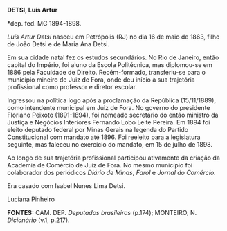 **DETSI, Luís Artur**

\*dep. fed. MG 1894-1898.

*Luís Artur Detsi* nasceu em Petrópolis (RJ) no dia 16 de maio de 1863,
filho de João Detsi e de Maria Ana Detsi.

Em sua cidade natal fez os estudos secundários. No Rio de Janeiro, então
capital do Império, foi aluno da Escola Politécnica, mas diplomou-se em
1886 pela Faculdade de Direito. Recém-formado, transferiu-se para o
município mineiro de Juiz de Fora, onde deu início à sua trajetória
profissional como professor e diretor escolar.

Ingressou na política logo após a proclamação da República (15/11/1889),
como intendente municipal em Juiz de Fora. No governo do presidente
Floriano Peixoto (1891-1894), foi nomeado secretário do então ministro
da Justiça e Negócios Interiores Fernando Lobo Leite Pereira. Em 1894
foi eleito deputado federal por Minas Gerais na legenda do Partido
Constitucional com mandato até 1896. Foi reeleito para a legislatura
seguinte, mas faleceu no exercício do mandato, em 15 de julho de 1898.

Ao longo de sua trajetória profissional participou ativamente da criação
da Academia de Comércio de Juiz de Fora. No mesmo município foi
colaborador dos periódicos *Diário de Minas*, *Farol* e *Jornal do
Comércio.*

Era casado com Isabel Nunes Lima Detsi.

Luciana Pinheiro

**FONTES:** CAM. DEP. *Deputados brasileiros* (p.174); MONTEIRO, N.
*Dicionário* (v.1, p.217).
